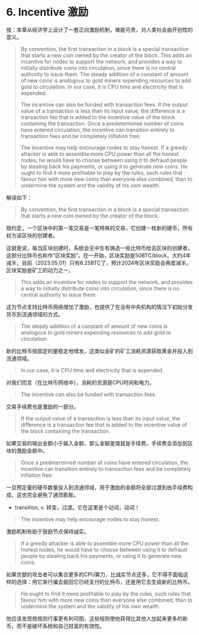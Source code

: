 # 6. Incentive 激励

按：本章从经济学上设计了一套正向激励机制，难能可贵，对人类社会由开创性的意义。

> By convention, the first transaction in a block is a special transaction that starts a new coin owned by the creator of the block. This adds an incentive for nodes to support the network, and provides a way to initially distribute coins into circulation, since there is no central authority to issue them. The steady addition of a constant of amount of new coins is analogous to gold miners expending resources to add gold to circulation. In our case, it is CPU time and electricity that is expended.
>
> The incentive can also be funded with transaction fees. If the output value of a transaction is less than its input value, the difference is a transaction fee that is added to the incentive value of the block containing the transaction.  Once a predetermined number of coins have entered circulation, the incentive can transition entirely to transaction fees and be completely inflation free.
>
> The incentive may help encourage nodes to stay honest. If a greedy attacker is able to assemble more CPU power than all the honest nodes, he would have to choose between using it to defraud people by stealing back his payments, or using it to generate new coins. He ought to find it more profitable to play by the rules, such rules that favour him with more new coins than everyone else combined, than to undermine the system and the validity of his own wealth.

解读如下：

> By convention, the first transaction in a block is a special transaction that starts a new coin owned by the creator of the block. 

按约定，一个区块中的第一笔交易是一笔特殊的交易，它创建一枚新的硬币，所有权为该区块的创建者。

这就是说，每当区块创建时，系统会无中生有铸造一些比特币给去区块的创建者。这部分比特币也称作“区块奖励”。在一开始，区块奖励是50BTC/block，大约4年减半，目前（2023.05.01）只有6.25BTC了，预计2024年区块奖励会再度减半。区块奖励是矿工的动力之一。

> This adds an incentive for nodes to support the network, and provides a way to initially distribute coins into circulation, since there is no central authority to issue them. 

这为节点支持比特币网络增加了激励，也提供了在没有中央机构的情况下初始分发货币到流通领域的方式。

> The steady addition of a constant of amount of new coins is analogous to gold miners expending resources to add gold to circulation. 

新的比特币按固定的量稳定地增发，这类似金矿的矿工消耗资源获取黄金并投入到流通领域。

> In our case, it is CPU time and electricity that is expended.

对我们而言（在比特币网络中），消耗的资源是CPU时间和电力。

> The incentive can also be funded with transaction fees. 

交易手续费也是激励的一部分。

> If the output value of a transaction is less than its input value, the difference is a transaction fee that is added to the incentive value of the block containing the transaction.  

如果交易的输出金额小于输入金额，那么金额差值就是手续费。手续费会添加到区块的激励金额中。

> Once a predetermined number of coins have entered circulation, the incentive can transition entirely to transaction fees and be completely inflation free.

一旦预定量的硬币数量投入到流通领域，用于激励的金额将全部过渡到由手续费构成，这也完全避免了通货膨胀。

* transition, v. 转变，过渡。它在这里是个动词，动词！

> The incentive may help encourage nodes to stay honest. 

激励机制有助于鼓励节点保持诚实。

> If a greedy attacker is able to assemble more CPU power than all the honest nodes, he would have to choose between using it to defraud people by stealing back his payments, or using it to generate new coins. 

如果贪婪的攻击者可以集合更多的CPU算力，比诚实节点还多，它不得不面临这样的选择：用它来行骗去偷回它已经支付的比特币，还是用它去生成新的比特币。

> He ought to find it more profitable to play by the rules, such rules that favour him with more new coins than everyone else combined, than to undermine the system and the validity of his own wealth.

他应该发现按规则行事更有利可图，这些规则使他获得比其他人加起来更多的新币，而不是破坏系统和自己财富的有效性。
